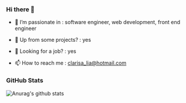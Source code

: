 ### Hi there 👋


- 🌱 I’m passionate in     : software engineer, web development, front end engineer 

- 👯 Up from some projects?     : yes

- 🤔 Looking for a job?         : yes

- 📫 How to reach me            : clarisa_lia@hotmail.com


### GitHub Stats
![Anurag's github stats](https://github-readme-stats.vercel.app/api?username=ClarisaNatalia&count_private=true)

